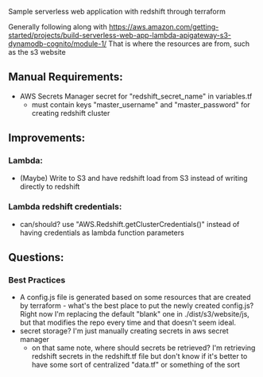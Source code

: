 Sample serverless web application with redshift through terraform

Generally following along with https://aws.amazon.com/getting-started/projects/build-serverless-web-app-lambda-apigateway-s3-dynamodb-cognito/module-1/
That is where the resources are from, such as the s3 website

## Manual Requirements:
- AWS Secrets Manager secret for "redshift_secret_name" in variables.tf
  - must contain keys "master_username" and "master_password" for creating redshift cluster

## Improvements:

### Lambda:
- (Maybe) Write to S3 and have redshift load from S3 instead of writing directly to redshift

### Lambda redshift credentials:
- can/should? use "AWS.Redshift.getClusterCredentials()" instead of having credentials as lambda function parameters

## Questions:

### Best Practices
- A config.js file is generated based on some resources that are created by terraform - what's the best place to put the newly created config.js? Right now I'm replacing the default "blank" one in ./dist/s3/website/js, but that modifies the repo every time and that doesn't seem ideal.
- secret storage? I'm just manually creating secrets in aws secret manager
  - on that same note, where should secrets be retrieved? I'm retrieving redshift secrets in the redshift.tf file but don't know if it's better to have some sort of centralized "data.tf" or something of the sort
